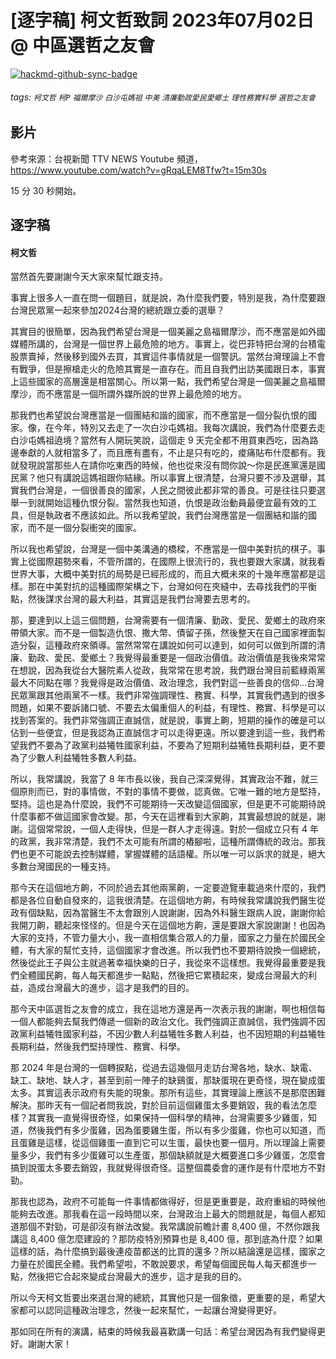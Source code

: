 # [逐字稿] 柯文哲致詞 2023年07月02日 @ 中區選哲之友會

[![hackmd-github-sync-badge](https://hackmd.io/4lSdqp7-Q5GwybYYgFZKDw/badge)](https://hackmd.io/4lSdqp7-Q5GwybYYgFZKDw)


###### tags: `柯文哲` `柯P` `福爾摩沙` `白沙屯媽祖` `中美` `清廉勤政愛民愛鄉土` `理性務實科學` `選哲之友會`

## 影片

參考來源：台視新聞 TTV NEWS Youtube 頻道， https://www.youtube.com/watch?v=gRqaLEM8Tfw?t=15m30s

15 分 30 秒開始。

## 逐字稿

#### 柯文哲

當然首先要謝謝今天大家來幫忙跟支持。

事實上很多人一直在問一個題目，就是說，為什麼我們要，特別是我，為什麼要跟台灣民眾黨一起來參加2024台灣的總統跟立委的選舉？

其實目的很簡單，因為我們希望台灣是一個美麗之島福爾摩沙，而不應當是如外國媒體所講的，台灣是一個世界上最危險的地方。事實上，從巴菲特把台灣的台積電股票賣掉，然後移到國外去買，其實這件事情就是一個警訊。當然台灣理論上不會有戰爭，但是擦槍走火的危險其實是一直存在。而且自我們出訪美國跟日本，事實上這些國家的高層還是相當關心。所以第一點，我們希望台灣是一個美麗之島福爾摩沙，而不應當是一個所謂外媒所說的世界上最危險的地方。

那我們也希望說台灣應當是一個團結和諧的國家，而不應當是一個分裂仇恨的國家。像，在今年，特別又去走了一次白沙屯媽祖。我每次講說，我們為什麼要去走白沙屯媽祖遶境？當然有人開玩笑說，這個走 9 天完全都不用買東西吃，因為路邊奉獻的人就相當多了，而且應有盡有，不止是只有吃的，痠痛貼布什麼都有。我就發現說當那些人在請你吃東西的時候，他也從來沒有問你說～你是民進黨還是國民黨？他只有講說這媽祖跟你結緣。所以事實上很清楚，台灣只要不涉及選舉，其實我們台灣是，一個很善良的國家，人民之間彼此都非常的善良。可是往往只要選舉一到就開始這種仇恨分裂。當然我也知道，仇恨是政治動員最便宜最有效的工具，但是執政者不應該如此。所以我希望說，我們台灣應當是一個團結和諧的國家，而不是一個分裂衝突的國家。

所以我也希望說，台灣是一個中美溝通的橋樑，不應當是一個中美對抗的棋子。事實上從國際趨勢來看，不管所謂的，在國際上很流行的，我也要跟大家講，就我看世界大事，大概中美對抗的局勢是已經形成的，而且大概未來的十幾年應當都是這樣。那在中美對抗的這種國際架構之下，台灣如何在夾縫中，去尋找我們的平衡點，然後謀求台灣的最大利益，其實這是我們台灣要去思考的。

那，要達到以上這三個問題，台灣需要有一個清廉、勤政、愛民、愛鄉土的政府來帶領大家。而不是一個製造仇恨、撒大幣、債留子孫，然後整天在自己國家裡面製造分裂，這種政府來領導。當然常常在講說如何可以達到，如何可以做到所謂的清廉、勤政、愛民、愛鄉土？我覺得最重要是一個政治價值。政治價值是我後來常常在想說，因為我從台大醫院素人從政，我常常在思考說，我們跟台灣目前藍綠兩黨最大不同點在哪？我覺得是政治價值、政治理念，我們對這一些善良的信仰…台灣民眾黨跟其他兩黨不一樣。我們非常強調理性、務實、科學，其實我們遇到的很多問題，如果不要訴諸口號、不要去太偏重個人的利益，有理性、務實、科學是可以找到答案的。我們非常強調正直誠信，就是說，事實上齁，短期的操作的確是可以佔到一些便宜，但是我認為正直誠信才可以走得更遠。所以要達到這一些，我們希望我們不要為了政黨利益犧牲國家利益，不要為了短期利益犧牲長期利益，更不要為了少數人利益犧牲多數人利益。

所以，我常講說，我當了 8 年市長以後，我自己深深覺得，其實政治不難，就三個原則而已，對的事情做，不對的事情不要做，認真做。它唯一難的地方是堅持，堅持。這也是為什麼說，我們不可能期待一天改變這個國家，但是更不可能期待說什麼事都不做這國家會改變。那，今天在這裡看到大家齁，其實最想說的就是，謝謝。這個常常說，一個人走得快，但是一群人才走得遠。對於一個成立只有 4 年的政黨，我非常清楚，我們不太可能有所謂的樁腳啦，這種所謂傳統的政治。那我們也更不可能說去控制媒體，掌握媒體的話語權。所以唯一可以訴求的就是，絕大多數台灣國民的一種支持。

那今天在這個地方齁，不同於過去其他兩黨齁，一定要遊覽車載過來什麼的，我們都是各位自動自發來的，這我很清楚。在這個地方齁，有時候我常講說我們醫生從政有個缺點，因為當醫生不太會跟別人說謝謝，因為外科醫生跟病人說，謝謝你給我開刀齁，聽起來怪怪的。但是今天在這個地方齁，還是要跟大家說謝謝！也因為大家的支持，不管力量大小，我一直相信集合眾人的力量，國家之力量在於國民全體，有大家的幫忙支持，這個國家才會改進。所以我們也不要期待說換一個總統，然後從此王子與公主就過著幸福快樂的日子，我從來不這樣想。我覺得最重要是我們全體國民齁，每人每天都進步一點點，然後把它累積起來，變成台灣最大的利益，造成台灣最大的進步，這才是我們的目的。

那今天中區選哲之友會的成立，我在這地方還是再一次表示我的謝謝，啊也相信每一個人都能夠去幫我們傳遞一個新的政治文化。我們強調正直誠信，我們強調不因政黨利益犧牲國家利益，不因少數人利益犧牲多數人利益，也不因短期的利益犧牲長期利益，然後我們堅持理性、務實、科學。

那 2024 年是台灣的一個轉捩點，從過去這幾個月走訪台灣各地，缺水、缺電、缺工、缺地、缺人才，甚至到前一陣子的缺鷄蛋，那缺蛋現在更奇怪，現在變成蛋太多。其實這表示政府有失能的現象。那所有這些，其實理論上應該不是那麼困難解決。那昨天有一個記者問我說，對於目前這個雞蛋太多要銷毀，我的看法怎麼樣？其實我一直覺得很奇怪，如果保持一個科學的精神，台灣需要多少雞蛋，知道，然後我們有多少蛋雞，因為蛋要雞生蛋，所以有多少蛋雞，你也可以知道，而且蛋雞是這樣，從這個雞蛋一直到它可以生蛋，最快也要一個月。所以理論上需要量多少，我們有多少蛋雞可以生產蛋，那個缺額就是大概要進口多少雞蛋，怎麼會搞到說蛋太多要去銷毀，我就覺得很奇怪。這整個農委會的運作是有什麼地方不對勁。

那我也認為，政府不可能每一件事情都做得好，但是更重要是，政府重組的時候他能夠去改進。那我看在這一段時間以來，台灣政治上最大的問題就是，每個人都知道那個不對勁，可是卻沒有辦法改變。我常講說前瞻計畫 8,400 億，不然你跟我講這 8,400 億怎麼建設的？那防疫特別預算也是 8,400 億，那到底為什麼？如果這樣的話，為什麼搞到最後連疫苗都送的比買的還多？所以結論還是這樣，國家之力量在於國民全體。我們希望啦，不敢說要求，希望每個國民每人每天都進步一點，然後把它合起來變成台灣最大的進步，這才是我的目的。

所以今天柯文哲要出來選台灣的總統，其實他只是一個象徵，更重要的是，希望大家都可以認同這種政治理念，然後一起來幫忙，一起讓台灣變得更好。

那如同在所有的演講，結束的時候我最喜歡講一句話：希望台灣因為有我們變得更好。謝謝大家！